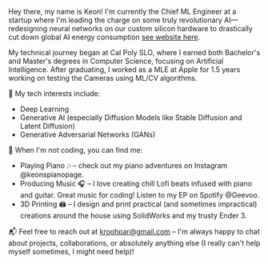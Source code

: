 Hey there, my name is Keon! I'm currently the Chief ML Engineer at a startup where I'm leading the charge on some truly revolutionary AI—redesigning neural networks on our custom silicon hardware to drastically cut down global AI energy consumption [see website here](https://roogen.ai). 

My technical journey began at Cal Poly SLO, where I earned both Bachelor's and Master's degrees in Computer Science, focusing on Artificial Intelligence. After graduating, I worked as a MLE at Apple for 1.5 years working on testing the Cameras using ML/CV algorithms.

🚀 My tech interests include:
- Deep Learning
- Generative AI (especially Diffusion Models like Stable Diffusion and Latent Diffusion)
- Generative Adversarial Networks (GANs)

🎹 When I'm not coding, you can find me:
- Playing Piano 🎶 – check out my piano adventures on Instagram @keonspianopage.
- Producing Music 🎧 – I love creating chill Lofi beats infused with piano and guitar. Great music for coding! Listen to my EP on Spotify @Geevoo.
- 3D Printing 🖨️ – I design and print practical (and sometimes impractical) creations around the house using SolidWorks and my trusty Ender 3.

📬 Feel free to reach out at kroohpar@gmail.com – I'm always happy to chat about projects, collaborations, or absolutely anything else (I really can't help myself sometimes, I might need help)!
